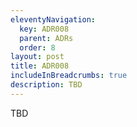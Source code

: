 ```yaml
---
eleventyNavigation:
  key: ADR008
  parent: ADRs
  order: 8
layout: post
title: ADR008
includeInBreadcrumbs: true
description: TBD
---
```


TBD